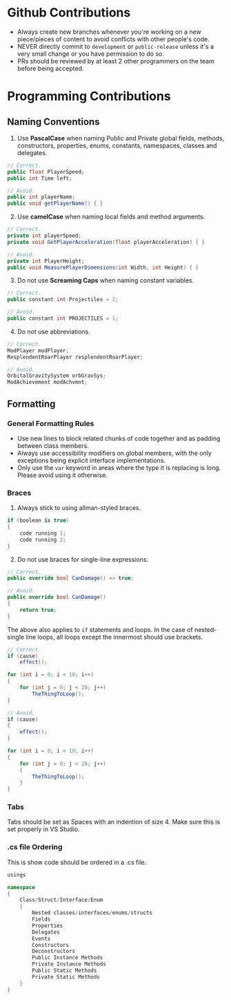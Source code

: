 # Github Contributions
- Always create new branches whenever you're working on a new piece/pieces of content to avoid conflicts with other people's code.
- NEVER directly commit to `development` or `public-release` unless it's a very small change or you have permission to do so.
- PRs should be reviewed by at least 2 other programmers on the team before being accepted.

# Programming Contributions
## Naming Conventions

1. Use **PascalCase** when naming Public and Private global fields, methods, constructors, properties, enums, constants, namespaces, classes and delegates.

```c#
// Correct.
public float PlayerSpeed;
public int Time left;

// Avoid.
public int playerName;
public void getPlayerName() { }
```

2. Use **camelCase** when naming local fields and method arguments.

```c#
// Correct.
private int playerSpeed;
private void GetPlayerAcceleration(float playerAcceleration) { }

// Avoid.
private int PlayerHeight;
public void MeasurePlayerDimensions(int Width, int Height) { }
```

3. Do not use **Screaming Caps** when naming constant variables.

```c#
// Correct.
public constant int Projectiles = 2;

// Avoid.
public constant int PROJECTILES = 1;
```

4. Do not use abbreviations.

```c#
// Correct.
ModPlayer modPlayer;
ResplendentRoarPlayer resplendentRoarPlayer;

// Avoid.
OrbitalGravitySystem orbGravSys;
ModAchievement modAchvmnt;
```

## Formatting
### General Formatting Rules
- Use new lines to block related chunks of code together and as padding between class members.
- Always use accessibility modifiers on global members, with the only exceptions being explicit interface implementations.
- Only use the `var` keyword in areas where the type it is replacing is long. Please avoid using it otherwise.

### Braces
1. Always stick to using allman-styled braces. 
```c#
if (boolean is true)
{
    code running 1;
    code running 2;
}
```

2. Do not use braces for single-line expressions.
```c#
// Correct.
public override bool CanDamage() => true;

// Avoid.
public override bool CanDamage()
{
    return true;
}
```

The above also applies to `if` statements and loops. In the case of nested-single line loops, all loops except the innermost should use brackets.
```c#
// Correct.
if (cause)
    effect();

for (int i = 0; i < 10; i++)
{
    for (int j = 0; j < 20; j++)
        TheThingToLoop();
}

// Avoid.
if (cause)
{
    effect();
}

for (int i = 0; i < 10; i++)
{
    for (int j = 0; j < 20; j++)
    {
        TheThingToLoop();
    }
}
```

### Tabs
Tabs should be set as Spaces with an indention of size 4. Make sure this is set properly in VS Studio.

### .cs file Ordering
This is show code should be ordered in a .cs file.
```c#
usings

namespace
{
    Class/Struct/Interface/Enum
    {
        Nested classes/interfaces/enums/structs
        Fields
        Properties
        Delegates
        Events
        Constructors
        Deconstructors
        Public Instance Methods
        Private Instance Methods
        Public Static Methods
        Private Static Methods
    }
}
```
